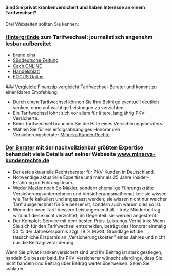 #### Sind Sie privat krankenversichert und haben Interesse an einem Tarifwechsel? 

Drei Webseiten sollten Sie kennen:

### <a href="http://www.minerva-kundenrechte.de/das-unternehmen/pressespiegel?ref=TelegramGS">Hintergründe</a> zum Tarifwechsel: journalistisch angenehm lesbar aufbereitet
<ul>
  <li><a href="http://www.brandeins.de/archiv/2014/im-interesse-des-kunden/wechsel-private-krankenversicherung-im-dschungel/?ref=TelegramGS">brand eins</a>
  <li><a href="http://www.minerva-kundenrechte.de/presse/SZ20130208_PKV_Tarifwechsel.pdf?ref=TelegramGS">Süddeutsche Zeitung</a>
  <li><a href="http://www.cash-online.de/versicherungen/2012/unisex-tarife-10/90598?ref=TelegramGS">Cach.ONLINE</a>
  <li><a href="http://www.handelsblatt.com/finanzen/vorsorge-versicherung/nachrichten/privatpatienten-vorsicht-neue-provisionsjaeger-in-der-pkv-seite-all/9248432-all.html?ref=TelegramGS">Handelsblatt</a>
  <li><a href="http://www.focus.de/finanzen/versicherungen/krankenversicherung/tid-31715/tarifwechsel-in-der-privaten-krankenversicherung-beitragswahnsinn-in-der-pkv-so-kommen-versicherte-in-guenstigere-tarife_aid_1007745.html?ref=TelegramGS">FOCUS Online</a>
</ul>
### <a href="http://minerva-kundenrechte.de/finanztip?ref=TelegramGS">Vergleich: </a> Finanztip vergleicht Tarifwechsel-Berater und kommt zu einer klaren Empfehlung:
<ul>
  <li>Durch einen Tarifwechsel können Sie Ihre Beiträge eventuell deutlich senken, ohne auf wichtige Leistungen zu verzichten.
  <li>Ein Tarifwechsel lohnt sich vor allem für ältere, langjährig PKV-Versicherte.
  <li>Beim Tarifwechsel brauchen Sie die Hilfe eines Versicherungsberaters.
  <li>Wählen Sie für ein erfolgsabhängiges Honorar den Versicherungsberater <a href="http://minerva-kundenrechte.de/finanztip?ref=TelegramGS">Minerva KundenRechte</a>.
</ul>

### <a href="http://minerva-kundenrechte.de/finanztip?ref=TelegramGS">Der Berater</a> mit der nachvollziehbar größten Expertise behandelt viele Details auf seiner Webseite <a href="www.minerva-kundenrechte.de?ref=TelegramGS">www.minerva-kundenrechte.de</a>
<ul>
  <li>Der este aktuarielle Rechtsberater für PKV-Kunden in Deutschland.
  <li>Notwendige aktuarielle Expertise und mehr als 25 Jahre Insider-Erfahrung im Führungsteam.
  <li>Weder Makler noch Ex-Makler, sondern ehemalige Führungskräfte Versicherungsunternehmen und Versicherungsmathematiker: sie wissen wie Tarife kalkuliert und angepasst werden; sie wissen nicht nur welcher Tarif ausgerechnet für Sie besser ist, sondern auch warum dies so ist.
  <li>Wenn der neue Tarif bessere Leistungen enthält - trotz Minderbeitrag - wird auf diese nicht verzichtet; im Gegenteil: sie werden angestrebt.
  <li>Der Komplett-Service mit dem besten Preis-Leistungs-Verhältnis: Wenn Sie sich für den Tarifwechsel entscheiden, beträgt das Honorar einmalig 50 % der Jahresersparnis zzgl. 19 % MwSt. Grundlage ist die tatsächliche Ersparnis an „Versicherungskosten" eines Jahres und nicht nur die Beitragsveränderung.
</ul>

Wenn Sie privat krankenversichert sind und Ihr Beitrag ist stark gestiegen, handeln Sie besser bald. 
Ihr PKV-Versicherer wünscht allerdings, dass Sie nicht handeln und Beitrag über Beitrag weiter überweisen.
Seien Sie schlauer.



